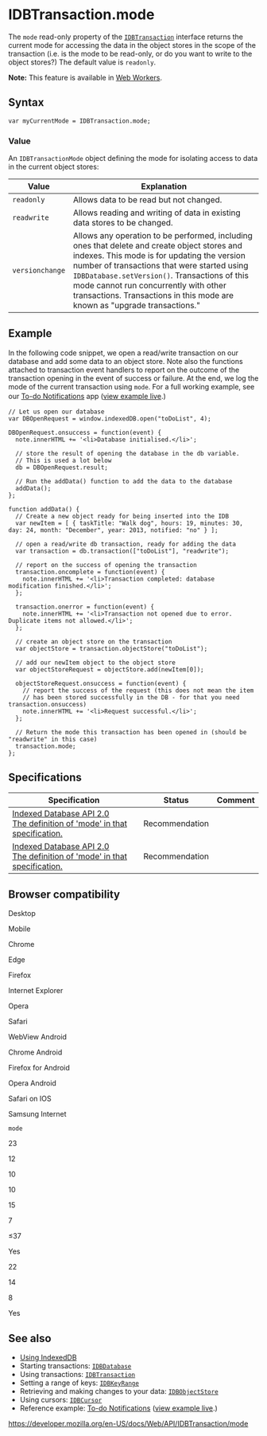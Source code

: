 IDBTransaction.mode
===================

The `mode` read-only property of the [`IDBTransaction`](../idbtransaction) interface returns the current mode for accessing the data in the object stores in the scope of the transaction (i.e. is the mode to be read-only, or do you want to write to the object stores?) The default value is `readonly`.

**Note:** This feature is available in [Web Workers](../web_workers_api).

Syntax
------

    var myCurrentMode = IDBTransaction.mode;

### Value

An <span class="page-not-created">`IDBTransactionMode`</span> object defining the mode for isolating access to data in the current object stores:

<table><thead><tr class="header"><th>Value</th><th>Explanation</th></tr></thead><tbody><tr class="odd"><td><code>readonly</code></td><td>Allows data to be read but not changed.</td></tr><tr class="even"><td><code>readwrite</code></td><td>Allows reading and writing of data in existing data stores to be changed.</td></tr><tr class="odd"><td><code>versionchange</code></td><td>Allows any operation to be performed, including ones that delete and create object stores and indexes. This mode is for updating the version number of transactions that were started using <span class="page-not-created"><code>IDBDatabase.setVersion()</code></span>. Transactions of this mode cannot run concurrently with other transactions. Transactions in this mode are known as "upgrade transactions."</td></tr></tbody></table>

Example
-------

In the following code snippet, we open a read/write transaction on our database and add some data to an object store. Note also the functions attached to transaction event handlers to report on the outcome of the transaction opening in the event of success or failure. At the end, we log the mode of the current transaction using `mode`. For a full working example, see our [To-do Notifications](https://github.com/mdn/to-do-notifications/)<span style="line-height: 1.5;"> app (</span>[view example live](https://mdn.github.io/to-do-notifications/)<span style="line-height: 1.5;">.)</span>

    // Let us open our database
    var DBOpenRequest = window.indexedDB.open("toDoList", 4);

    DBOpenRequest.onsuccess = function(event) {
      note.innerHTML += '<li>Database initialised.</li>';

      // store the result of opening the database in the db variable.
      // This is used a lot below
      db = DBOpenRequest.result;

      // Run the addData() function to add the data to the database
      addData();
    };

    function addData() {
      // Create a new object ready for being inserted into the IDB
      var newItem = [ { taskTitle: "Walk dog", hours: 19, minutes: 30, day: 24, month: "December", year: 2013, notified: "no" } ];

      // open a read/write db transaction, ready for adding the data
      var transaction = db.transaction(["toDoList"], "readwrite");

      // report on the success of opening the transaction
      transaction.oncomplete = function(event) {
        note.innerHTML += '<li>Transaction completed: database modification finished.</li>';
      };

      transaction.onerror = function(event) {
        note.innerHTML += '<li>Transaction not opened due to error. Duplicate items not allowed.</li>';
      };

      // create an object store on the transaction
      var objectStore = transaction.objectStore("toDoList");

      // add our newItem object to the object store
      var objectStoreRequest = objectStore.add(newItem[0]);

      objectStoreRequest.onsuccess = function(event) {
        // report the success of the request (this does not mean the item
        // has been stored successfully in the DB - for that you need transaction.onsuccess)
        note.innerHTML += '<li>Request successful.</li>';
      };

      // Return the mode this transaction has been opened in (should be "readwrite" in this case)
      transaction.mode;
    };

Specifications
--------------

<table><thead><tr class="header"><th>Specification</th><th>Status</th><th>Comment</th></tr></thead><tbody><tr class="odd"><td><a href="https://www.w3.org/TR/IndexedDB/#dom-idbtransaction-mode">Indexed Database API 2.0<br />
<span class="small">The definition of 'mode' in that specification.</span></a></td><td><span class="spec-rec">Recommendation</span></td><td></td></tr><tr class="even"><td><a href="https://www.w3.org/TR/IndexedDB/#dom-idbtransaction-mode">Indexed Database API 2.0<br />
<span class="small">The definition of 'mode' in that specification.</span></a></td><td><span class="spec-rec">Recommendation</span></td><td></td></tr></tbody></table>

Browser compatibility
---------------------

Desktop

Mobile

Chrome

Edge

Firefox

Internet Explorer

Opera

Safari

WebView Android

Chrome Android

Firefox for Android

Opera Android

Safari on IOS

Samsung Internet

`mode`

23

12

10

10

15

7

≤37

Yes

22

14

8

Yes

See also
--------

-   [Using IndexedDB](../indexeddb_api/using_indexeddb)
-   Starting transactions: [`IDBDatabase`](../idbdatabase)
-   Using transactions: [`IDBTransaction`](../idbtransaction)
-   Setting a range of keys: [`IDBKeyRange`](../idbkeyrange)
-   Retrieving and making changes to your data: [`IDBObjectStore`](../idbobjectstore)
-   Using cursors: [`IDBCursor`](../idbcursor)
-   Reference example: [To-do Notifications](https://github.com/mdn/to-do-notifications/tree/gh-pages) ([view example live](https://mdn.github.io/to-do-notifications/).)

<a href="https://developer.mozilla.org/en-US/docs/Web/API/IDBTransaction/mode" class="_attribution-link">https://developer.mozilla.org/en-US/docs/Web/API/IDBTransaction/mode</a>
